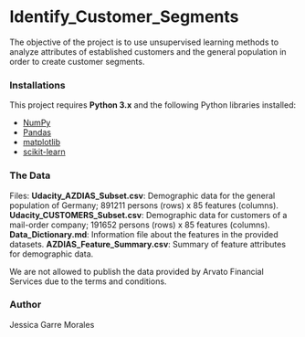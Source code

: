 # Identify_Customer_Segments
The objective of the project is to use unsupervised learning methods to analyze attributes of established customers and the general population in order to create customer segments.

### Installations

This project requires **Python 3.x** and the following Python libraries installed:

- [NumPy](http://www.numpy.org/)
- [Pandas](http://pandas.pydata.org)
- [matplotlib](http://matplotlib.org/)
- [scikit-learn](http://scikit-learn.org/stable/)

### The Data

Files:
**Udacity_AZDIAS_Subset.csv**: Demographic data for the general population of Germany; 891211 persons (rows) x 85 features (columns).
**Udacity_CUSTOMERS_Subset.csv**: Demographic data for customers of a mail-order company; 191652 persons (rows) x 85 features (columns).
**Data_Dictionary.md**: Information file about the features in the provided datasets.
**AZDIAS_Feature_Summary.csv**: Summary of feature attributes for demographic data.

We are not allowed to publish the data provided by Arvato Financial Services due to the terms and conditions.

### Author
Jessica Garre Morales

